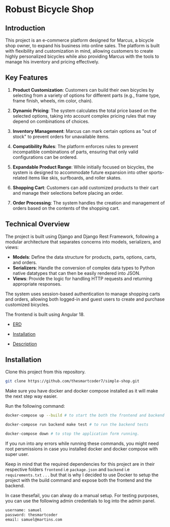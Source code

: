 # Robust Bicycle Shop

## Introduction

This project is an e-commerce platform designed for Marcus, a bicycle shop owner, to expand his business into online sales. The platform is built with flexibility and customization in mind, allowing customers to create highly personalized bicycles while also providing Marcus with the tools to manage his inventory and pricing effectively.

## Key Features

1. **Product Customization**: Customers can build their own bicycles by selecting from a variety of options for different parts (e.g., frame type, frame finish, wheels, rim color, chain).

2. **Dynamic Pricing**: The system calculates the total price based on the selected options, taking into account complex pricing rules that may depend on combinations of choices.

3. **Inventory Management**: Marcus can mark certain options as "out of stock" to prevent orders for unavailable items.

4. **Compatibility Rules**: The platform enforces rules to prevent incompatible combinations of parts, ensuring that only valid configurations can be ordered.

5. **Expandable Product Range**: While initially focused on bicycles, the system is designed to accommodate future expansion into other sports-related items like skis, surfboards, and roller skates.

6. **Shopping Cart**: Customers can add customized products to their cart and manage their selections before placing an order.

7. **Order Processing**: The system handles the creation and management of orders based on the contents of the shopping cart.

## Technical Overview

The project is built using Django and Django Rest Framework, following a modular architecture that separates concerns into models, serializers, and views:

- **Models**: Define the data structure for products, parts, options, carts, and orders.
- **Serializers**: Handle the conversion of complex data types to Python native datatypes that can then be easily rendered into JSON.
- **Views**: Provide the logic for handling HTTP requests and returning appropriate responses.

The system uses session-based authentication to manage shopping carts and orders, allowing both logged-in and guest users to create and purchase customized bicycles.

The frontend is built using Angular 18.

- [ERD](documentation/ERD.md)

- [Installation](#installation)

- [Description](documentation/description.md)

## Installation

Clone this project from this repository.

```bash
git clone https://github.com/thesmartcoder7/simple-shop.git
```

Make sure you have docker and docker compose installed as it will make the next step way easier.

Run the following command:

```bash
docker-compose up --build # to start the both the frontend and backend services

docker-compose run backend make test # to run the backend tests

docker-compose down # to stop the application form running.
```

If you run into any errors while running these commands, you might need root persmissions in case you installed docker and docker compose with super user.

Keep in mind that the required dependencies for this project are in their respective folders `frontend` i.e `package.json` and `backend` i.e `requirements.txt` . . . but that is why I decided to use Docker to setup the project with the build command and expose both the frontend and the backend.

In case thesefail, you can alway do a manual setup. For testing purposes, you can use the following admin credentials to log into the admin panel.

```bash
username: samuel
password: thesmartcoder
email: samuel@martins.com
```
